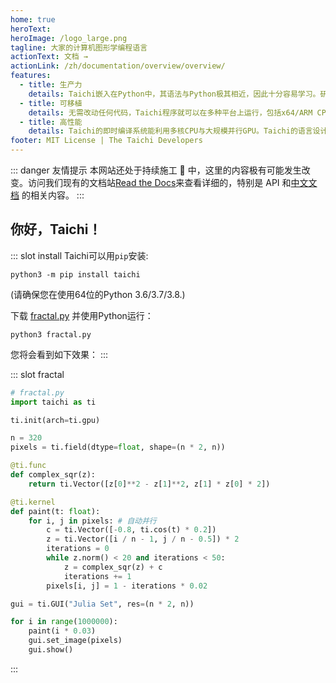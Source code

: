 ```yaml
---
home: true
heroText:
heroImage: /logo_large.png
tagline: 大家的计算机图形学编程语言
actionText: 文档 →
actionLink: /zh/documentation/overview/overview/
features:
  - title: 生产力
    details: Taichi嵌入在Python中，其语法与Python极其相近，因此十分容易学习。研究表明Taichi程序比等价的C++/CUDA代码短10倍，并能轻松达到更高性能。
  - title: 可移植
    details: 无需改动任何代码，Taichi程序就可以在多种平台上运行，包括x64/ARM CPU、GPU、浏览器、智能手机等。Taichi支持Windows、Linux、OS X等操作系统。
  - title: 高性能
    details: Taichi的即时编译系统能利用多核CPU与大规模并行GPU。Taichi的语言设计使得其编译器能够进行有力的性能优化。
footer: MIT License | The Taichi Developers
---
```


::: danger 友情提示 <Badge text="beta" type="warning"/>
本网站还处于持续施工 🚧 中，这里的内容极有可能发生改变。访问我们现有的文档站[Read the Docs](https://taichi.readthedocs.io/)来查看详细的，特别是 API 和[中文文档](https://taichi.readthedocs.io/zh_CN/latest/) 的相关内容。
:::

## 你好，Taichi！

<Index-Branding/>

::: slot install
Taichi可以用`pip`安装:

```
python3 -m pip install taichi
```

(请确保您在使用64位的Python 3.6/3.7/3.8.)

下载 [fractal.py](https://raw.githubusercontent.com/taichi-dev/taichi/master/examples/fractal.py) 并使用Python运行：
```
python3 fractal.py
```
您将会看到如下效果：
:::

::: slot fractal
```python {2}
# fractal.py
import taichi as ti

ti.init(arch=ti.gpu)

n = 320
pixels = ti.field(dtype=float, shape=(n * 2, n))

@ti.func
def complex_sqr(z):
    return ti.Vector([z[0]**2 - z[1]**2, z[1] * z[0] * 2])

@ti.kernel
def paint(t: float):
    for i, j in pixels: # 自动并行
        c = ti.Vector([-0.8, ti.cos(t) * 0.2])
        z = ti.Vector([i / n - 1, j / n - 0.5]) * 2
        iterations = 0
        while z.norm() < 20 and iterations < 50:
            z = complex_sqr(z) + c
            iterations += 1
        pixels[i, j] = 1 - iterations * 0.02

gui = ti.GUI("Julia Set", res=(n * 2, n))

for i in range(1000000):
    paint(i * 0.03)
    gui.set_image(pixels)
    gui.show()
```
:::
